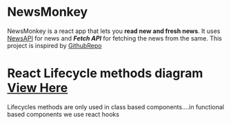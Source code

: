 # NewsMonkey
NewsMonkey is a react app that lets you **read new and fresh news**.
It uses [NewsAPI](https://newsapi.org/) for news and ***Fetch API*** for fetching the news from the same.
This project is inspired by [GithubRepo](https://github.com/CodeWithHarry/NewsMonkey-React)
# React Lifecycle methods diagram [View Here](https://projects.wojtekmaj.pl/react-lifecycle-methods-diagram)
Lifecycles methods are only used in class based components....in functional based components we use react hooks

